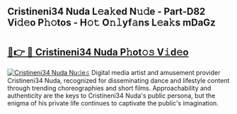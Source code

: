 ## Cristineni34 Nuda L𝚎a𝚔ed N𝚞𝚍e - Part-D82 Vi𝚍𝚎o P𝚑𝚘tos - H𝚘𝚝 O𝚗𝚕yf𝚊ns L𝚎a𝚔s mDaGz

# <h2><a href="http://kfcj56.oniu.top/?m=Cristineni34+Nuda">🔗👉 🔴 Cristineni34 Nuda P𝚑ot𝚘𝚜 V𝚒d𝚎o</a></h2>

[![Cristineni34 Nuda Nu𝚍e𝚜](https://i.imgur.com/0qMVB7G.gif)](http://kfcj56.oniu.top/?m=Cristineni34+Nuda)
Digital media artist and amusement provider Cristineni34 Nuda, recognized for disseminating dance and lifestyle content through trending choreographies and short films. Approachability and authenticity are the keys to Cristineni34 Nuda's public persona, but the enigma of his private life continues to captivate the public's imagination.  
